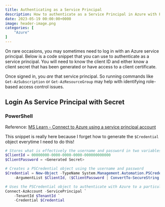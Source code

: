 ```yaml
---
title: Authenticating as a Service Principal
description: How to authenticate as a Service Principal in Azure with PowerShell
date: 2023-05-19 00:00:00+0000
image: header-image.png
categories: [
    "Azure"
]
---
```


On rare occasions, you may sometimes need to log in with an Azure service principal. Below is a code snippet that you can use to authenticate as a service principal. You will need to know the client ID and either know a client secret that has been generated or have access to a client certificate. 

Once signed in, you _are_ that service principal. So running commands like `Get-AzSubscription` or `Get-AzResourceGroup` may help with identifying role-based access control issues.

## Login As Service Principal with Secret

### PowerShell

Reference: [MS Learn - Connect to Azure using a service principal account](https://learn.microsoft.com/en-us/powershell/module/az.accounts/connect-azaccount#example-3-connect-to-azure-using-a-service-principal-account)

This snippet is really here because I forget how to generate the `$Credential` object everytime I need to do this!

```powershell
# Stores what is effectively the username and password in two variables.
$ClientId = 00000000-0000-0000-0000-000000000000
$ClientPassword = <Generated Secret>

# Creates a PSCredential object using the username and password
$Credential = New-Object -TypeName System.Management.Automation.PSCredential `
	-ArgumentList $ClientId, ($ClientPassword | ConvertTo-SecureString -AsPlainText)

# Uses the PSCredential object to authenticate with Azure to a particular Azure tenant
Connect-AzAccount -ServicePrincipal `
	-TenantId $TenantId `
	-Credential $Credential
```
